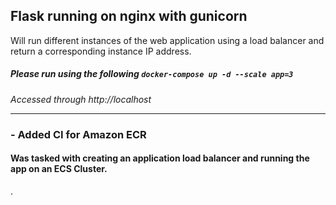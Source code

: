 ## Flask running on nginx with gunicorn

Will run different instances of the web application using a load balancer and return a corresponding instance IP address.
##### Please run using the following `docker-compose up -d --scale app=3`
*Accessed through http://localhost*


<hr>

### -  Added CI for Amazon ECR
#### Was tasked with creating an application load balancer and running the app on an ECS Cluster.
.
